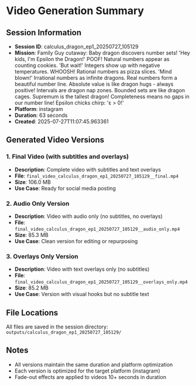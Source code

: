 # Video Generation Summary

## Session Information
- **Session ID**: calculus_dragon_ep1_20250727_105129
- **Mission**: Family Guy cutaway: Baby dragon discovers number sets! 'Hey kids, I'm Epsilon the Dragon!' POOF! Natural numbers appear as counting cookies. 'But wait!' Integers show up with negative temperatures. WHOOSH! Rational numbers as pizza slices. 'Mind blown!' Irrational numbers as infinite dragons. Real numbers form a beautiful number line. Absolute value is like dragon hugs - always positive! Intervals are dragon nap zones. Bounded sets are like dragon cages. Supremum is the tallest dragon! Completeness means no gaps in our number line! Epsilon chicks chirp: 'ε > 0!'
- **Platform**: instagram
- **Duration**: 63 seconds
- **Created**: 2025-07-27T11:07:45.963361

## Generated Video Versions

### 1. Final Video (with subtitles and overlays)
- **Description**: Complete video with subtitles and text overlays
- **File**: `final_video_calculus_dragon_ep1_20250727_105129__final.mp4`
- **Size**: 106.0 MB
- **Use Case**: Ready for social media posting

### 2. Audio Only Version
- **Description**: Video with audio only (no subtitles, no overlays)
- **File**: `final_video_calculus_dragon_ep1_20250727_105129__audio_only.mp4`
- **Size**: 85.3 MB
- **Use Case**: Clean version for editing or repurposing

### 3. Overlays Only Version
- **Description**: Video with text overlays only (no subtitles)
- **File**: `final_video_calculus_dragon_ep1_20250727_105129__overlays_only.mp4`
- **Size**: 85.2 MB
- **Use Case**: Version with visual hooks but no subtitle text

## File Locations
All files are saved in the session directory: `outputs/calculus_dragon_ep1_20250727_105129/`

## Notes
- All versions maintain the same duration and platform optimization
- Each version is optimized for the target platform (instagram)
- Fade-out effects are applied to videos 10+ seconds in duration
